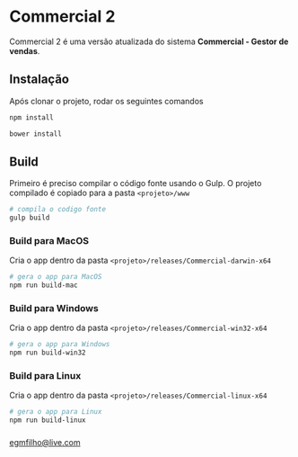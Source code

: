 # Commercial 2

Commercial 2 é uma versão atualizada do sistema **Commercial - Gestor de vendas**.

## Instalação

Após clonar o projeto, rodar os seguintes comandos

```sh
npm install

bower install
```

## Build

Primeiro é preciso compilar o código fonte usando o Gulp. O projeto compilado é copiado para a pasta `<projeto>/www`

```sh
# compila o codigo fonte
gulp build
```

### Build para MacOS

Cria o app dentro da pasta `<projeto>/releases/Commercial-darwin-x64`

```sh
# gera o app para MacOS
npm run build-mac
```

### Build para Windows

Cria o app dentro da pasta `<projeto>/releases/Commercial-win32-x64`

```sh
# gera o app para Windows
npm run build-win32
```

### Build para Linux

Cria o app dentro da pasta `<projeto>/releases/Commercial-linux-x64`

```sh
# gera o app para Linux
npm run build-linux
```

###

egmfilho@live.com